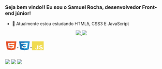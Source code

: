 ### Seja bem vindo!! Eu sou o Samuel Rocha, desenvolvedor Front-end júnior!

- 🌱 Atualmente estou estudando HTML5, CSS3 E JavaScript

<div align="center">
  <a href="https://github.com/samukamr">
  <img height="180em" src="https://github-readme-stats.vercel.app/api?username=samukamr&show_icons=true&theme=dark&include_all_commits=true&count_private=true"/>
  <img height="180em" src="https://github-readme-stats.vercel.app/api/top-langs/?username=samukamr&layout=compact&langs_count=7&theme=dark"/>
</div>
  
  <div style="display: inline_block"><br>
  <img align="center" alt="samuka-HTML" height="30" width="40" src="https://raw.githubusercontent.com/devicons/devicon/master/icons/html5/html5-original.svg">
  <img align="center" alt="samuka-CSS" height="30" width="40" src="https://raw.githubusercontent.com/devicons/devicon/master/icons/css3/css3-original.svg">
  <img align="center" alt="samuka-Js" height="30" width="40" src="https://raw.githubusercontent.com/devicons/devicon/master/icons/javascript/javascript-plain.svg">
</div>

##

  <div>
  <a href="https://instagram.com/rafaballerini" target="_blank"><img src="https://img.shields.io/badge/-Instagram-%23E4405F?style=for-the-badge&logo=instagram&logoColor=white" target="_blank"></a>
  <a href = "email:samuel_rochasp@outlook.com"><img src="https://img.shields.io/badge/Microsoft_Outlook-0078D4?style=for-the-badge&logo=microsoft-outlook&logoColor=white" target="_blank"></a>
  <a href="https://www.linkedin.com/in/samuel-maciel-rocha-bb25ab182" target="_blank"><img src="https://img.shields.io/badge/-LinkedIn-%230077B5?style=for-the-badge&logo=linkedin&logoColor=white" target="_blank"></a> 
  </div>

